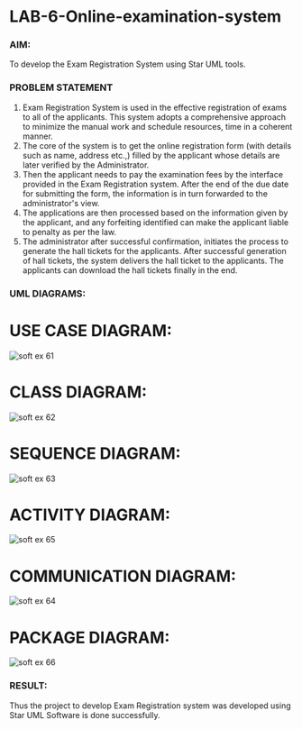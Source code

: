 # LAB-6-Online-examination-system
### AIM:
To develop the Exam Registration System using Star UML tools.
### PROBLEM STATEMENT
1. Exam Registration System is used in the effective registration of exams to all of the
applicants. This system adopts a comprehensive approach to minimize the manual work and
schedule resources, time in a coherent manner.
2. The core of the system is to get the online registration form (with details such as name,
address etc.,) filled by the applicant whose details are later verified by the Administrator.
3. Then the applicant needs to pay the examination fees by the interface provided in the
Exam Registration system. After the end of the due date for submitting the form, the
information is in turn forwarded to the administrator's view.
4. The applications are then processed based on the information given by the applicant,
and any forfeiting identified can make the applicant liable to penalty as per the law.
5. The administrator after successful confirmation, initiates the process to generate the
hall tickets for the applicants. After successful generation of hall tickets, the system delivers
the hall ticket to the applicants. The applicants can download the hall tickets finally in the end.
### UML DIAGRAMS:
# USE CASE DIAGRAM:
![soft ex 61](https://github.com/swetha1510/LAB-6-Online-examination-system/assets/120623583/b6cad47e-5c28-4d57-8e18-3781cf405ad7)

# CLASS DIAGRAM:
![soft ex 62](https://github.com/swetha1510/LAB-6-Online-examination-system/assets/120623583/9b0a44df-7141-4eb6-a7d6-a789528c1865)

# SEQUENCE DIAGRAM:
![soft ex 63](https://github.com/swetha1510/LAB-6-Online-examination-system/assets/120623583/8b27ee0f-a277-44cf-ab3d-adf9e0a17a47)

# ACTIVITY DIAGRAM:
![soft ex 65](https://github.com/swetha1510/LAB-6-Online-examination-system/assets/120623583/9fe5053a-61e3-4bb3-a9a3-7d2340eb411a)

# COMMUNICATION DIAGRAM:
![soft ex 64](https://github.com/swetha1510/LAB-6-Online-examination-system/assets/120623583/e6c70c86-b6df-4c7a-b778-50074180b853)

# PACKAGE DIAGRAM:
![soft ex 66](https://github.com/swetha1510/LAB-6-Online-examination-system/assets/120623583/46d0eea2-d4ee-4b2b-8c38-a81d65f579e6)

### RESULT:
Thus the project to develop Exam Registration system was developed using Star UML
Software is done successfully.
